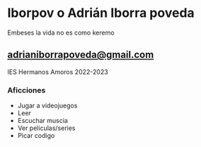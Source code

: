 # Iborpov o Adrián Iborra poveda

Embeses la vida no es como keremo

## adrianiborrapoveda@gmail.com

IES Hermanos Amoros 2022-2023

### Aficciones

- Jugar a videojuegos
- Leer
- Escuchar muscia
- Ver peliculas/series
- Picar codigo

